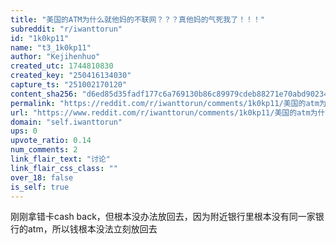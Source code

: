 ```yaml
---
title: "美国的ATM为什么就他妈的不联网？？？真他妈的气死我了！！！"
subreddit: "r/iwanttorun"
id: "1k0kp11"
name: "t3_1k0kp11"
author: "Kejihenhuo"
created_utc: 1744810830
created_key: "250416134030"
capture_ts: "251002170120"
content_sha256: "d6ed85d35fadf177c6a769130b86c89979cdeb88271e70abd902344f27a9d29d"
permalink: "https://reddit.com/r/iwanttorun/comments/1k0kp11/美国的atm为什么就他妈的不联网真他妈的气死我了/"
url: "https://www.reddit.com/r/iwanttorun/comments/1k0kp11/美国的atm为什么就他妈的不联网真他妈的气死我了/"
domain: "self.iwanttorun"
ups: 0
upvote_ratio: 0.14
num_comments: 2
link_flair_text: "讨论"
link_flair_css_class: ""
over_18: false
is_self: true
---
```


刚刚拿错卡cash
back，但根本没办法放回去，因为附近银行里根本没有同一家银行的atm，所以钱根本没法立刻放回去
